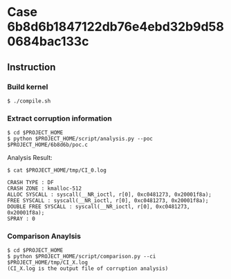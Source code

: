 # Case 6b8d6b1847122db76e4ebd32b9d580684bac133c

## Instruction

### Build kernel

```
$ ./compile.sh
```

### Extract corruption information

```
$ cd $PROJECT_HOME
$ python $PROJECT_HOME/script/analysis.py --poc $PROJECT_HOME/6b8d6b/poc.c
```

Analysis Result: 

`$ cat $PROJECT_HOME/tmp/CI_0.log`

```
CRASH TYPE : DF
CRASH ZONE : kmalloc-512
ALLOC SYSCALL : syscall(__NR_ioctl, r[0], 0xc0481273, 0x20001f8a);
FREE SYSCALL : syscall(__NR_ioctl, r[0], 0xc0481273, 0x20001f8a);
DOUBLE FREE SYSCALL : syscall(__NR_ioctl, r[0], 0xc0481273, 0x20001f8a);
SPRAY : 0
```

### Comparison Anaylsis 

```
$ cd $PROJECT_HOME
$ python $PROJECT_HOME/script/comparison.py --ci $PROJECT_HOME/tmp/CI_X.log
(CI_X.log is the output file of corruption analysis)
```
